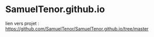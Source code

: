# SamuelTenor.github.io

lien vers projet : https://github.com/SamuelTenor/SamuelTenor.github.io/tree/master

